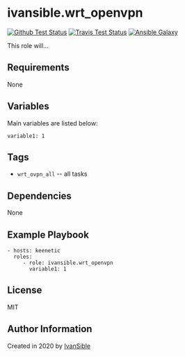 # ivansible.wrt_openvpn

[![Github Test Status](https://github.com/ivansible/wrt-openvpn/workflows/Molecule%20test/badge.svg?branch=master)](https://github.com/ivansible/wrt-openvpn/actions)
[![Travis Test Status](https://travis-ci.org/ivansible/wrt-openvpn.svg?branch=master)](https://travis-ci.org/ivansible/wrt-openvpn)
[![Ansible Galaxy](https://img.shields.io/badge/galaxy-ivansible.wrt__openvpn-68a.svg?style=flat)](https://galaxy.ansible.com/ivansible/wrt_openvpn/)

This role will...


## Requirements

None


## Variables

Main variables are listed below:

    variable1: 1


## Tags

- `wrt_ovpn_all` -- all tasks


## Dependencies

None


## Example Playbook

    - hosts: keenetic
      roles:
         - role: ivansible.wrt_openvpn
           variable1: 1


## License

MIT


## Author Information

Created in 2020 by [IvanSible](https://github.com/ivansible)
